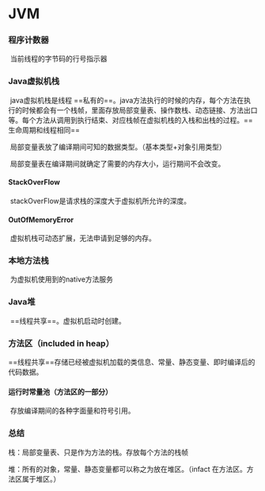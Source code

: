 # JVM

### 程序计数器

​	当前线程的字节码的行号指示器

### Java虚拟机栈

​	java虚拟机栈是线程 ==私有的==。java方法执行的时候的内存，每个方法在执行的时候都会有一个栈帧，里面存放局部变量表、操作数栈、动态链接、方法出口等。每个方法从调用到执行结束、对应栈帧在虚拟机栈的入栈和出栈的过程。==生命周期和线程相同==

​	局部变量表放了编译期间可知的数据类型。（基本类型+对象引用类型）

​	局部变量表在编译期间就确定了需要的内存大小，运行期间不会改变。

#### StackOverFlow

​	stackOverFlow是请求栈的深度大于虚拟机所允许的深度。

#### OutOfMemoryError

​	虚拟机栈可动态扩展，无法申请到足够的内存。

### 本地方法栈

​	为虚拟机使用到的native方法服务

### Java堆

​	==线程共享==。虚拟机启动时创建。

### 方法区（included in heap）

​	==线程共享==存储已经被虚拟机加载的类信息、常量、静态变量、即时编译后的代码数据。

####  运行时常量池（方法区的一部分）

​	存放编译期间的各种字面量和符号引用。

### 总结

栈：局部变量表、只是作为方法的栈。存放每个方法的栈帧

堆：所有的对象，常量、静态变量都可以称之为放在堆区。（infact 在方法区。方法区属于堆区。）